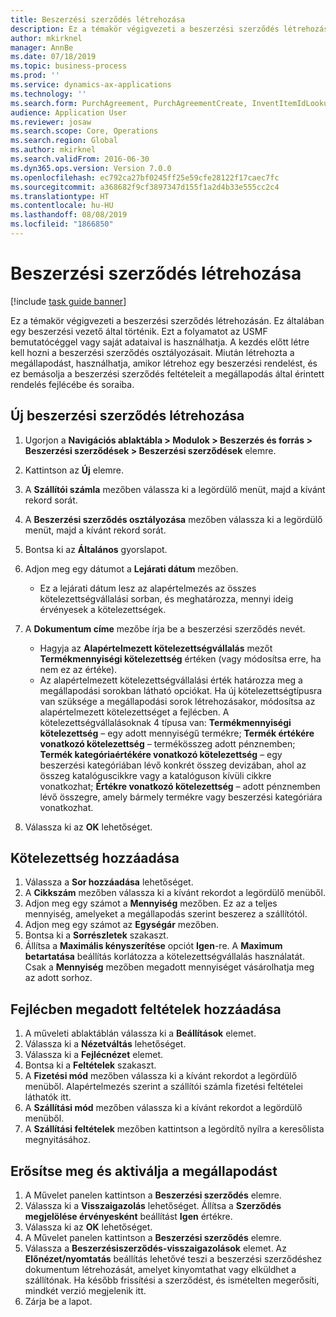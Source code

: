 ```yaml
---
title: Beszerzési szerződés létrehozása
description: Ez a témakör végigvezeti a beszerzési szerződés létrehozásán.
author: mkirknel
manager: AnnBe
ms.date: 07/18/2019
ms.topic: business-process
ms.prod: ''
ms.service: dynamics-ax-applications
ms.technology: ''
ms.search.form: PurchAgreement, PurchAgreementCreate, InventItemIdLookupSimple, AgreementConfirmRunForm, PurchAgreementHistory
audience: Application User
ms.reviewer: josaw
ms.search.scope: Core, Operations
ms.search.region: Global
ms.author: mkirknel
ms.search.validFrom: 2016-06-30
ms.dyn365.ops.version: Version 7.0.0
ms.openlocfilehash: ec792ca27bf0245ff25e59cfe28122f17caec7fc
ms.sourcegitcommit: a368682f9cf3897347d155f1a2d4b33e555cc2c4
ms.translationtype: HT
ms.contentlocale: hu-HU
ms.lasthandoff: 08/08/2019
ms.locfileid: "1866850"
---
```

# <a name="create-a-purchase-agreement"></a>Beszerzési szerződés létrehozása

[!include [task guide banner](../../includes/task-guide-banner.md)]

Ez a témakör végigvezeti a beszerzési szerződés létrehozásán. Ez általában egy beszerzési vezető által történik. Ezt a folyamatot az USMF bemutatócéggel vagy saját adataival is használhatja. A kezdés előtt létre kell hozni a beszerzési szerződés osztályozásait. Miután létrehozta a megállapodást, használhatja, amikor létrehoz egy beszerzési rendelést, és ez bemásolja a beszerzési szerződés feltételeit a megállapodás által érintett rendelés fejlécébe és soraiba.


## <a name="create-a-new-purchase-agreement"></a>Új beszerzési szerződés létrehozása
1. Ugorjon a **Navigációs ablaktábla > Modulok > Beszerzés és forrás > Beszerzési szerződések > Beszerzési szerződések** elemre.
2. Kattintson az **Új** elemre.
3. A **Szállítói számla** mezőben válassza ki a legördülő menüt, majd a kívánt rekord sorát.
4. A **Beszerzési szerződés osztályozása** mezőben válassza ki a legördülő menüt, majd a kívánt rekord sorát.
5. Bontsa ki az **Általános** gyorslapot.
6. Adjon meg egy dátumot a **Lejárati dátum** mezőben.

    - Ez a lejárati dátum lesz az alapértelmezés az összes kötelezettségvállalási sorban, és meghatározza, mennyi ideig érvényesek a kötelezettségek.  

7. A **Dokumentum címe** mezőbe írja be a beszerzési szerződés nevét.

    - Hagyja az **Alapértelmezett kötelezettségvállalás** mezőt **Termékmennyiségi kötelezettség** értéken (vagy módosítsa erre, ha nem ez az értéke).  
    - Az alapértelmezett kötelezettségvállalási érték határozza meg a megállapodási sorokban látható opciókat. Ha új kötelezettségtípusra van szüksége a megállapodási sorok létrehozásakor, módosítsa az alapértelmezett kötelezettséget a fejlécben. A kötelezettségvállalásoknak 4 típusa van: **Termékmennyiségi kötelezettség** – egy adott mennyiségű termékre; **Termék értékére vonatkozó kötelezettség** – termékösszeg adott pénznemben; **Termék kategóriaértékére vonatkozó kötelezettség** – egy beszerzési kategóriában lévő konkrét összeg devizában, ahol az összeg katalóguscikkre vagy a katalóguson kívüli cikkre vonatkozhat; **Értékre vonatkozó kötelezettség** – adott pénznemben lévő összegre, amely bármely termékre vagy beszerzési kategóriára vonatkozhat.  

8. Válassza ki az **OK** lehetőséget.

## <a name="add-a-commitment"></a>Kötelezettség hozzáadása
1. Válassza a **Sor hozzáadása** lehetőséget.
2. A **Cikkszám** mezőben válassza ki a kívánt rekordot a legördülő menüből.
3. Adjon meg egy számot a **Mennyiség** mezőben. Ez az a teljes mennyiség, amelyeket a megállapodás szerint beszerez a szállítótól.  
4. Adjon meg egy számot az **Egységár** mezőben.
5. Bontsa ki a **Sorrészletek** szakaszt.
6. Állítsa a **Maximális kényszerítése** opciót **Igen**-re. A **Maximum betartatása** beállítás korlátozza a kötelezettségvállalás használatát. Csak a **Mennyiség** mezőben megadott mennyiséget vásárolhatja meg az adott sorhoz.  

## <a name="add-header-conditions"></a>Fejlécben megadott feltételek hozzáadása
1. A műveleti ablaktáblán válassza ki a **Beállítások** elemet.
2. Válassza ki a **Nézetváltás** lehetőséget.
3. Válassza ki a **Fejlécnézet** elemet.
4. Bontsa ki a **Feltételek** szakaszt.
5. A **Fizetési mód** mezőben válassza ki a kívánt rekordot a legördülő menüből. Alapértelmezés szerint a szállítói számla fizetési feltételei láthatók itt.  
6. A **Szállítási mód** mezőben válassza ki a kívánt rekordot a legördülő menüből.
7. A **Szállítási feltételek** mezőben kattintson a legördítő nyílra a keresőlista megnyitásához.

## <a name="confirm-and-activate-the-agreement"></a>Erősítse meg és aktiválja a megállapodást
1. A Művelet panelen kattintson a **Beszerzési szerződés** elemre.
2. Válassza ki a **Visszaigazolás** lehetőséget. Állítsa a **Szerződés megjelölése érvényesként** beállítást **Igen** értékre.  
3. Válassza ki az **OK** lehetőséget.
4. A Művelet panelen kattintson a **Beszerzési szerződés** elemre.
5. Válassza a **Beszerzésiszerződés-visszaigazolások** elemet. Az **Előnézet/nyomtatás** beállítás lehetővé teszi a beszerzési szerződéshez dokumentum létrehozását, amelyet kinyomtathat vagy elküldhet a szállítónak. Ha később frissítési a szerződést, és ismételten megerősíti, mindkét verzió megjelenik itt.  
6. Zárja be a lapot.

